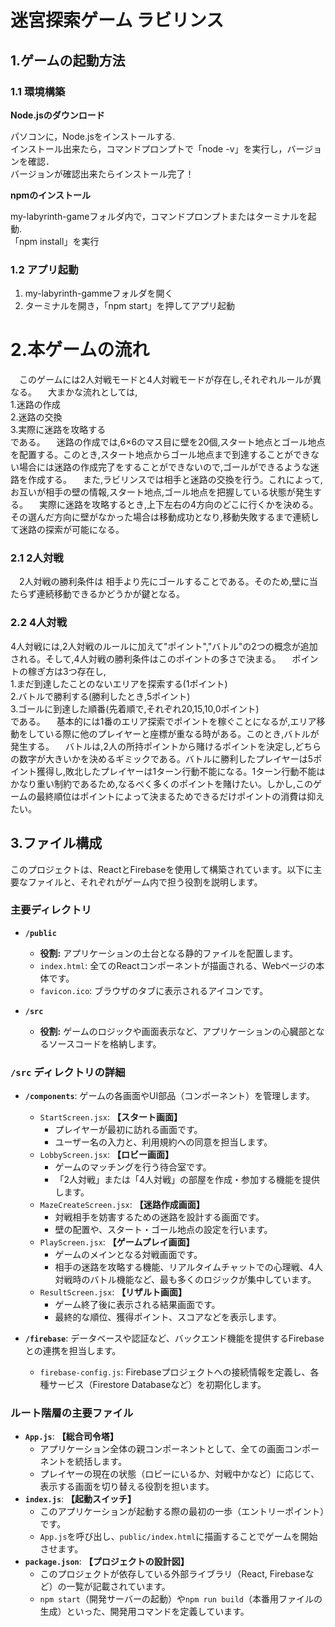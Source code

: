 # 迷宮探索ゲーム ラビリンス



## 1.ゲームの起動方法
### 1.1 環境構築
**Node.jsのダウンロード**  

パソコンに，Node.jsをインストールする.  
インストール出来たら，コマンドプロンプトで「node -v」を実行し，バージョンを確認．  
バージョンが確認出来たらインストール完了！  

**npmのインストール** 

my-labyrinth-gameフォルダ内で，コマンドプロンプトまたはターミナルを起動.  
「npm install」を実行  

### 1.2 アプリ起動
1. my-labyrinth-gammeフォルダを開く
2. ターミナルを開き，「npm start」を押してアプリ起動


# 2.本ゲームの流れ

　このゲームには2人対戦モードと4人対戦モードが存在し,それぞれルールが異なる。
　大まかな流れとしては,  
  1.迷路の作成  
  2.迷路の交換  
  3.実際に迷路を攻略する  
である。
　迷路の作成では,6×6のマス目に壁を20個,スタート地点とゴール地点を配置する。このとき,スタート地点からゴール地点まで到達することができない場合には迷路の作成完了をすることができないので,ゴールができるような迷路を作成する。
　また,ラビリンスでは相手と迷路の交換を行う。これによって,お互いが相手の壁の情報,スタート地点,ゴール地点を把握している状態が発生する。
　実際に迷路を攻略するとき,上下左右の4方向のどこに行くかを決める。その選んだ方向に壁がなかった場合は移動成功となり,移動失敗するまで連続して迷路の探索が可能になる。

### 2.1 2人対戦

　2人対戦の勝利条件は 相手より先にゴールすることである。そのため,壁に当たらず連続移動できるかどうかが鍵となる。

### 2.2 4人対戦

  4人対戦には,2人対戦のルールに加えて"ポイント","バトル"の2つの概念が追加される。そして,4人対戦の勝利条件はこのポイントの多さで決まる。
　ポイントの稼ぎ方は3つ存在し,  
  1.まだ到達したことのないエリアを探索する(1ポイント)  
  2.バトルで勝利する(勝利したとき,5ポイント)  
  3.ゴールに到達した順番(先着順で,それぞれ20,15,10,0ポイント)  
である。
　基本的には1番のエリア探索でポイントを稼ぐことになるが,エリア移動をしている際に他のプレイヤーと座標が重なる時がある。このとき,バトルが発生する。
　バトルは,2人の所持ポイントから賭けるポイントを決定し,どちらの数字が大きいかを決めるギミックである。バトルに勝利したプレイヤーは5ポイント獲得し,敗北したプレイヤーは1ターン行動不能になる。1ターン行動不能はかなり重い制約であるため,なるべく多くのポイントを賭けたい。しかし,このゲームの最終順位はポイントによって決まるためできるだけポイントの消費は抑えたい。

## 3.ファイル構成
このプロジェクトは、ReactとFirebaseを使用して構築されています。以下に主要なファイルと、それぞれがゲーム内で担う役割を説明します。

### 主要ディレクトリ

-   **`/public`**
    -   **役割:** アプリケーションの土台となる静的ファイルを配置します。
    -   `index.html`: 全てのReactコンポーネントが描画される、Webページの本体です。
    -   `favicon.ico`: ブラウザのタブに表示されるアイコンです。

-   **`/src`**
    -   **役割:** ゲームのロジックや画面表示など、アプリケーションの心臓部となるソースコードを格納します。

### `/src` ディレクトリの詳細

-   **`/components`**: ゲームの各画面やUI部品（コンポーネント）を管理します。
    -   `StartScreen.jsx`: **【スタート画面】**
        -   プレイヤーが最初に訪れる画面です。
        -   ユーザー名の入力と、利用規約への同意を担当します。
    -   `LobbyScreen.jsx`: **【ロビー画面】**
        -   ゲームのマッチングを行う待合室です。
        -   「2人対戦」または「4人対戦」の部屋を作成・参加する機能を提供します。
    -   `MazeCreateScreen.jsx`: **【迷路作成画面】**
        -   対戦相手を妨害するための迷路を設計する画面です。
        -   壁の配置や、スタート・ゴール地点の設定を行います。
    -   `PlayScreen.jsx`: **【ゲームプレイ画面】**
        -   ゲームのメインとなる対戦画面です。
        -   相手の迷路を攻略する機能、リアルタイムチャットでの心理戦、4人対戦時のバトル機能など、最も多くのロジックが集中しています。
    -   `ResultScreen.jsx`: **【リザルト画面】**
        -   ゲーム終了後に表示される結果画面です。
        -   最終的な順位、獲得ポイント、スコアなどを表示します。

-   **`/firebase`**: データベースや認証など、バックエンド機能を提供するFirebaseとの連携を担当します。
    -   `firebase-config.js`: Firebaseプロジェクトへの接続情報を定義し、各種サービス（Firestore Databaseなど）を初期化します。

### ルート階層の主要ファイル

-   **`App.js`**: **【総合司令塔】**
    -   アプリケーション全体の親コンポーネントとして、全ての画面コンポーネントを統括します。
    -   プレイヤーの現在の状態（ロビーにいるか、対戦中かなど）に応じて、表示する画面を切り替える役割を担います。
-   **`index.js`**: **【起動スイッチ】**
    -   このアプリケーションが起動する際の最初の一歩（エントリーポイント）です。
    -   `App.js`を呼び出し、`public/index.html`に描画することでゲームを開始させます。
-   **`package.json`**: **【プロジェクトの設計図】**
    -   このプロジェクトが依存している外部ライブラリ（React, Firebaseなど）の一覧が記載されています。
    -   `npm start`（開発サーバーの起動）や`npm run build`（本番用ファイルの生成）といった、開発用コマンドを定義しています。
